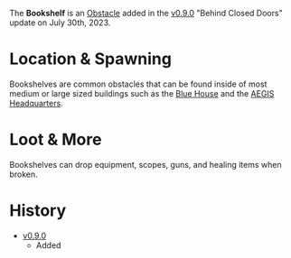 The **Bookshelf** is an [Obstacle](/obstacles) added in the [v0.9.0](https://github.com/HasangerGames/suroi/releases/tag/v0.9.0) "Behind Closed Doors" update on July 30th, 2023.

# Location & Spawning

Bookshelves are common obstacles that can be found inside of most medium or large sized buildings such as the [Blue House](/buildings/blue_house) and the [AEGIS Headquarters](/buildings/headquarters).

# Loot & More

Bookshelves can drop equipment, scopes, guns, and healing items when broken.

# History

- [v0.9.0](https://github.com/HasangerGames/suroi/releases/tag/v0.9.0)
  - Added
